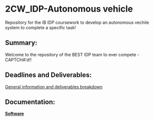# 2CW_IDP-Autonomous vehicle
Repository for the IB IDP coursework to develop an autonomous vechile system to complete a specific task!

## Summary:

Welcome to the repository of the BEST IDP team to ever compete - CAPTCHA'd!!

## Deadlines and Deliverables:

[General information and deliverables breakdown](docs/IDP_deliverables_summary.pdf)

## Documentation:

[__Software__](docs/software_main.md)
